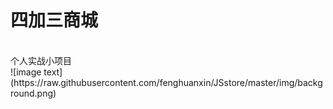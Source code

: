 四加三商城
====
<br>
个人实战小项目
<br>
![image text](https://raw.githubusercontent.com/fenghuanxin/JSstore/master/img/background.png)
